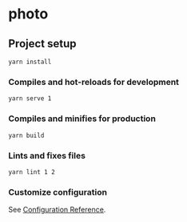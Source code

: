 # photo

## Project setup
```
yarn install
```

### Compiles and hot-reloads for development
```
yarn serve 1
```

### Compiles and minifies for production
```
yarn build
```

### Lints and fixes files
```
yarn lint 1 2
```

### Customize configuration
See [Configuration Reference](https://cli.vuejs.org/config/).
